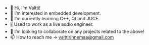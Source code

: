 - 👋 Hi, I’m Valtti!
- 👀 I’m interested in embedded development.
- 🌱 I’m currently learning C++, Qt and JUCE.
- 🎚️ Used to work as a live audio engineer.
- 💞️ I’m looking to collaborate on any projects related to the above!
- 📫 How to reach me -> valttirinnemaa@gmail.com

<!---
valttir/valttir is a ✨ special ✨ repository because its `README.md` (this file) appears on your GitHub profile.
You can click the Preview link to take a look at your changes.
--->
